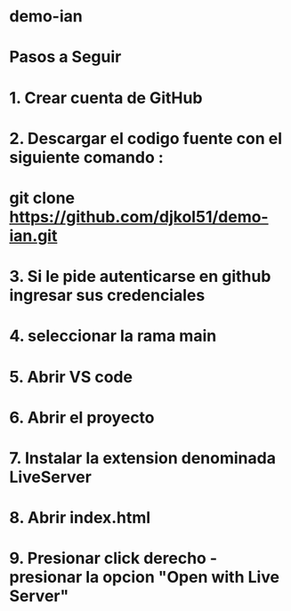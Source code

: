 # demo-ian
# Pasos a Seguir
# 1. Crear cuenta de GitHub
# 2. Descargar el codigo fuente con el siguiente comando :
# git clone https://github.com/djkol51/demo-ian.git
# 3. Si le pide autenticarse en github ingresar sus credenciales
# 4. seleccionar la rama main
# 5. Abrir VS code
# 6. Abrir el proyecto
# 7. Instalar la extension denominada LiveServer
# 8. Abrir index.html
# 9. Presionar click derecho - presionar la opcion "Open with Live Server"
